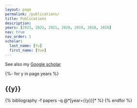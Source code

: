 ```yaml
---
layout: page
permalink: /publications/
title: Publications
description: 
years: [2023, 2022, 2021, 2020, 2019, 2018, 2016]
nav: true
nav_order: 1
scholar:
  last_name: [Yu]
  first_name: [Yue]
---
```


See also my <a href="https://scholar.google.com/citations?hl=en&user=ji9uRfcAAAAJ">Google scholar</a> 

<!-- _pages/publications.md -->
<div class="publications">

{%- for y in page.years %}
  <h2 class="year">{{y}}</h2>
  {% bibliography -f papers -q @*[year={{y}}]* %}
{% endfor %}

</div>

